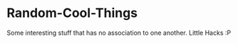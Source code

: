 # Random-Cool-Things
Some interesting stuff that has no association to one another. Little Hacks :P
